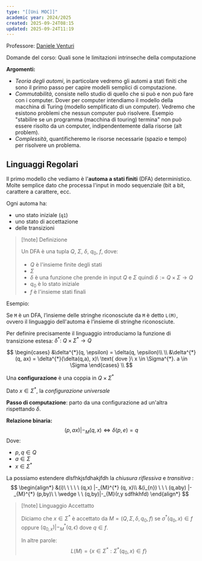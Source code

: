 ```yaml
---
type: "[[Uni MOC]]"
academic year: 2024/2025
created: 2025-09-24T08:15
updated: 2025-09-24T11:19
---
```

Professore: [Daniele Venturi](https://corsidilaurea.uniroma1.it/it/users/danieleventuriuniroma1it)

Domande del corso: Quali sone le limitazioni intrinseche della computazione

**Argomenti:**
- *Teoria degli automi*, in particolare vedremo gli automi a stati finiti che sono il primo passo per capire modelli semplici di computazione.
- *Commutabilità*, consiste nello studio di quello che si può e non può fare con i computer. Dover per computer intendiamo il modello della macchina di Turing (modello semplificato di un computer). Vedremo che esistono problemi che nessun computer può risolvere. Esempio "stabilire se un programma (macchina di touring) termina" non può essere risolto da un computer, indipendentemente dalla risorse (alt problem).
- *Complessità*, quantificheremo le risorse necessarie (spazio e tempo) per risolvere un problema.

## Linguaggi Regolari

Il primo modello che vediamo è l'**automa a stati finiti** (DFA) deterministico. Molte semplice dato che processa l'input in modo sequenziale (bit a bit, carattere a carattere, ecc.

Ogni automa ha:
- uno stato iniziale (`q1`)
- uno stato di accettazione
- delle transizioni

>[!note] Definizione
>
>Un DFA è una tupla $Q,\ \Sigma,\ \delta,\ q_{0},\ f$, dove:
> - $Q$ è l'insieme finite degli stati
> - $\Sigma$
> - $\delta$ è una funzione  che prende in input $Q$ e $\Sigma$ quindi $\delta := Q \times \Sigma \to Q$
> - $q_{0}$ è lo stato iniziale
> - $f$ è l'insieme stati finali


Esempio:



Se `M` è un DFA, l’insieme delle stringhe riconosciute da `M` è detto `L(M)`, ovvero il linguaggio dell'automa è l’insieme di stringhe riconosciute.


Per definire precisamente il linguaggio introduciamo la funzione di transizione estesa: $\delta^{*}:\ Q \times \Sigma^{*} \to Q$

$$
\begin{cases}
&\delta^{*}(q, \epsilon) = \delta(q, \epsilon)\\ \\
&\delta^{*}(q, ax) = \delta^{*}(\delta(q,a), x)\ \text{ dove }\ x \in \Sigma^{*}. a \in \Sigma
\end{cases} \\
$$

Una **configurazione** è una coppia in  $Q \times \Sigma^{*}$

Dato $x \in \Sigma^{*}$, la *configurazione universale* 

**Passo di computazione**: parto da una configurazione ad un'altra rispettando $\delta$.

**Relazione binaria:**
$$(p, ax) |-_{M} (q,x) \iff \delta(p, e) = q$$
Dove:
- $p, q \in Q$ 
- $a \in \Sigma$
- $x \in \Sigma^{*}$

La possiamo estendere dlsfhkjsfdhakjfdh la *chiusura riflessiva* e *transitiva* :
$$
\begin{align*}
&(i)\ \ \ \ \ (q,x) |-_{M}^{*} (q, x)\\
&(i_{n}) \ \ \  (q,aby) |-_{M}^{*} (p,by)\ \ \wedge \ \ (q,by)|-_{M}(r,y sdfhkhfd)
\end{align*}
$$

>[!note] Linguaggio Accettatto
>
>Diciamo che $x \in \Sigma^{*}$ è accettato da $M = (Q, \Sigma, \delta, q_{0}, f)$ se $\sigma^{*}(q_{0}, x) \in f$ oppure $(q_{0,x}) |-_{M}^{*} (q,\epsilon)$ dove $q \in f$.
>
>In altre parole:
>$$
>L(M) = \{x \in \Sigma^{*}: \Sigma^{*}(q_{0},x)\in f\}
>$$


